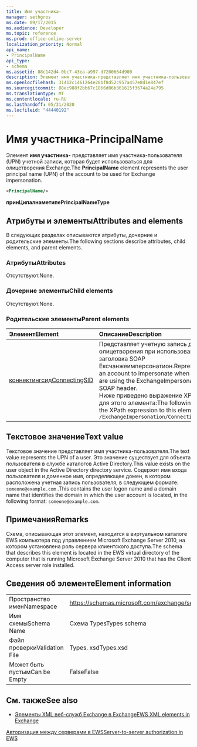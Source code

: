 ```yaml
---
title: Имя участника-
manager: sethgros
ms.date: 09/17/2015
ms.audience: Developer
ms.topic: reference
ms.prod: office-online-server
localization_priority: Normal
api_name:
- PrincipalName
api_type:
- schema
ms.assetid: 88c142d4-0bc7-43ea-a997-d7200664d900
description: Элемент имя участника-представляет имя участника-пользователя (UPN) учетной записи, которая будет использоваться для олицетворения Exchange.
ms.openlocfilehash: 31412c1461264e28bf8d52c957a457e8d1e847ef
ms.sourcegitcommit: 88ec988f2bb67c1866d06b361615f3674a24e795
ms.translationtype: MT
ms.contentlocale: ru-RU
ms.lasthandoff: 05/31/2020
ms.locfileid: "44440192"
---
```

# <a name="principalname"></a><span data-ttu-id="e6d1f-103">Имя участника-</span><span class="sxs-lookup"><span data-stu-id="e6d1f-103">PrincipalName</span></span>

<span data-ttu-id="e6d1f-104">Элемент **имя участника-** представляет имя участника-пользователя (UPN) учетной записи, которая будет использоваться для олицетворения Exchange.</span><span class="sxs-lookup"><span data-stu-id="e6d1f-104">The **PrincipalName** element represents the user principal name (UPN) of the account to be used for Exchange impersonation.</span></span> 
  
```xml
<PrincipalName/>
```

 <span data-ttu-id="e6d1f-105">**принЦипалнаметипе**</span><span class="sxs-lookup"><span data-stu-id="e6d1f-105">**PrincipalNameType**</span></span>
## <a name="attributes-and-elements"></a><span data-ttu-id="e6d1f-106">Атрибуты и элементы</span><span class="sxs-lookup"><span data-stu-id="e6d1f-106">Attributes and elements</span></span>

<span data-ttu-id="e6d1f-107">В следующих разделах описываются атрибуты, дочерние и родительские элементы.</span><span class="sxs-lookup"><span data-stu-id="e6d1f-107">The following sections describe attributes, child elements, and parent elements.</span></span>
  
### <a name="attributes"></a><span data-ttu-id="e6d1f-108">Атрибуты</span><span class="sxs-lookup"><span data-stu-id="e6d1f-108">Attributes</span></span>

<span data-ttu-id="e6d1f-109">Отсутствуют.</span><span class="sxs-lookup"><span data-stu-id="e6d1f-109">None.</span></span>
  
### <a name="child-elements"></a><span data-ttu-id="e6d1f-110">Дочерние элементы</span><span class="sxs-lookup"><span data-stu-id="e6d1f-110">Child elements</span></span>

<span data-ttu-id="e6d1f-111">Отсутствуют.</span><span class="sxs-lookup"><span data-stu-id="e6d1f-111">None.</span></span>
  
### <a name="parent-elements"></a><span data-ttu-id="e6d1f-112">Родительские элементы</span><span class="sxs-lookup"><span data-stu-id="e6d1f-112">Parent elements</span></span>

|<span data-ttu-id="e6d1f-113">**Элемент**</span><span class="sxs-lookup"><span data-stu-id="e6d1f-113">**Element**</span></span>|<span data-ttu-id="e6d1f-114">**Описание**</span><span class="sxs-lookup"><span data-stu-id="e6d1f-114">**Description**</span></span>|
|:-----|:-----|
|[<span data-ttu-id="e6d1f-115">коннектингсид</span><span class="sxs-lookup"><span data-stu-id="e6d1f-115">ConnectingSID</span></span>](connectingsid.md) <br/> |<span data-ttu-id="e6d1f-116">Представляет учетную запись для олицетворения при использовании заголовка SOAP Ексчанжеимперсонатион.</span><span class="sxs-lookup"><span data-stu-id="e6d1f-116">Represents an account to impersonate when you are using the ExchangeImpersonation SOAP header.</span></span>  <br/> <span data-ttu-id="e6d1f-117">Ниже приведено выражение XPath для этого элемента:</span><span class="sxs-lookup"><span data-stu-id="e6d1f-117">The following is the XPath expression to this element:</span></span>  <br/>  `/ExchangeImpersonation/ConnectingSID` <br/> |
   
## <a name="text-value"></a><span data-ttu-id="e6d1f-118">Текстовое значение</span><span class="sxs-lookup"><span data-stu-id="e6d1f-118">Text value</span></span>

<span data-ttu-id="e6d1f-119">Текстовое значение представляет имя участника-пользователя.</span><span class="sxs-lookup"><span data-stu-id="e6d1f-119">The text value represents the UPN of a user.</span></span> <span data-ttu-id="e6d1f-120">Это значение существует для объекта пользователя в службе каталогов Active Directory.</span><span class="sxs-lookup"><span data-stu-id="e6d1f-120">This value exists on the user object in the Active Directory directory service.</span></span> <span data-ttu-id="e6d1f-121">Содержит имя входа пользователя и доменное имя, определяющее домен, в котором расположена учетная запись пользователя, в следующем формате: `someone@example.com` .</span><span class="sxs-lookup"><span data-stu-id="e6d1f-121">This contains the user logon name and a domain name that identifies the domain in which the user account is located, in the following format:  `someone@example.com`.</span></span>
  
## <a name="remarks"></a><span data-ttu-id="e6d1f-122">Примечания</span><span class="sxs-lookup"><span data-stu-id="e6d1f-122">Remarks</span></span>

<span data-ttu-id="e6d1f-123">Схема, описывающая этот элемент, находится в виртуальном каталоге EWS компьютера под управлением Microsoft Exchange Server 2010, на котором установлена роль сервера клиентского доступа.</span><span class="sxs-lookup"><span data-stu-id="e6d1f-123">The schema that describes this element is located in the EWS virtual directory of the computer that is running Microsoft Exchange Server 2010 that has the Client Access server role installed.</span></span>
  
## <a name="element-information"></a><span data-ttu-id="e6d1f-124">Сведения об элементе</span><span class="sxs-lookup"><span data-stu-id="e6d1f-124">Element information</span></span>

|||
|:-----|:-----|
|<span data-ttu-id="e6d1f-125">Пространство имен</span><span class="sxs-lookup"><span data-stu-id="e6d1f-125">Namespace</span></span>  <br/> |https://schemas.microsoft.com/exchange/services/2006/types  <br/> |
|<span data-ttu-id="e6d1f-126">Имя схемы</span><span class="sxs-lookup"><span data-stu-id="e6d1f-126">Schema Name</span></span>  <br/> |<span data-ttu-id="e6d1f-127">Схема Types</span><span class="sxs-lookup"><span data-stu-id="e6d1f-127">Types schema</span></span>  <br/> |
|<span data-ttu-id="e6d1f-128">Файл проверки</span><span class="sxs-lookup"><span data-stu-id="e6d1f-128">Validation File</span></span>  <br/> |<span data-ttu-id="e6d1f-129">Types. xsd</span><span class="sxs-lookup"><span data-stu-id="e6d1f-129">Types.xsd</span></span>  <br/> |
|<span data-ttu-id="e6d1f-130">Может быть пустым</span><span class="sxs-lookup"><span data-stu-id="e6d1f-130">Can be Empty</span></span>  <br/> |<span data-ttu-id="e6d1f-131">False</span><span class="sxs-lookup"><span data-stu-id="e6d1f-131">False</span></span>  <br/> |
   
## <a name="see-also"></a><span data-ttu-id="e6d1f-132">См. также</span><span class="sxs-lookup"><span data-stu-id="e6d1f-132">See also</span></span>



- [<span data-ttu-id="e6d1f-133">Элементы XML веб-служб Exchange в Exchange</span><span class="sxs-lookup"><span data-stu-id="e6d1f-133">EWS XML elements in Exchange</span></span>](ews-xml-elements-in-exchange.md)


[<span data-ttu-id="e6d1f-134">Авторизация между серверами в EWS</span><span class="sxs-lookup"><span data-stu-id="e6d1f-134">Server-to-server authorization in EWS</span></span>](https://msdn.microsoft.com/library/f1610a20-672d-448b-8c00-5b0fbcaf31cb%28Office.15%29.aspx)

